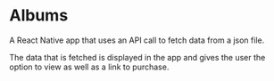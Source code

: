 # Albums

A React Native app that uses an API call to fetch data from a json file.  

The data that is fetched is displayed in the app and gives the user the option to view as well as a link to purchase.
